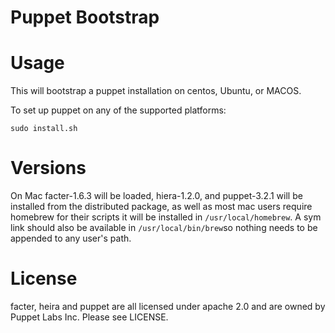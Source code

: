 # Puppet Bootstrap

# Usage 
This will bootstrap a puppet installation on centos, Ubuntu, or MACOS.

To set up puppet on any of the supported platforms:

`sudo install.sh`

# Versions 

On Mac facter-1.6.3 will be loaded, hiera-1.2.0, and puppet-3.2.1 will be 
installed from the distributed package, as well as most mac users require
homebrew for their scripts it will be installed in `/usr/local/homebrew`.
A sym link should also be available in `/usr/local/bin/brew`so nothing
needs to be appended to any user's path.

# License

facter, heira and puppet are all licensed under apache 2.0 and are owned by Puppet Labs Inc. 
Please see LICENSE.